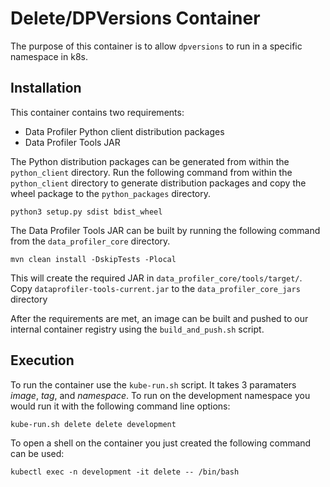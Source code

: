 # Delete/DPVersions Container

The purpose of this container is to allow `dpversions` to run in a specific namespace in k8s.

## Installation

This container contains two requirements:

* Data Profiler Python client distribution packages
* Data Profiler Tools JAR

The Python distribution packages can be generated from within the `python_client` directory. Run the following command from within the `python_client` directory to generate distribution packages and copy the wheel package to the `python_packages` directory.

    python3 setup.py sdist bdist_wheel

The Data Profiler Tools JAR can be built by running the following command from the `data_profiler_core` directory.

    mvn clean install -DskipTests -Plocal

This will create the required JAR in `data_profiler_core/tools/target/`. Copy `dataprofiler-tools-current.jar` to the `data_profiler_core_jars` directory

After the requirements are met, an image can be built and pushed to our internal container registry using the `build_and_push.sh` script.

## Execution

To run the container use the `kube-run.sh` script. It takes 3 paramaters _image_, _tag_, and _namespace_. To run on the development namespace you would run it with the following command line options:

    kube-run.sh delete delete development

To open a shell on the container you just created the following command can be used:

    kubectl exec -n development -it delete -- /bin/bash
